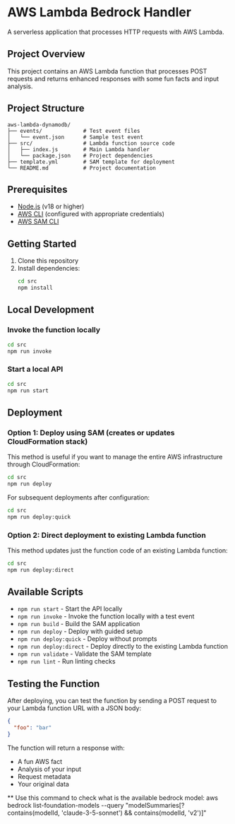 # AWS Lambda Bedrock Handler

A serverless application that processes HTTP requests with AWS Lambda.

## Project Overview

This project contains an AWS Lambda function that processes POST requests and returns enhanced responses with some fun facts and input analysis.

## Project Structure

```
aws-lambda-dynamodb/
├── events/             # Test event files
│   └── event.json      # Sample test event
├── src/                # Lambda function source code
│   ├── index.js        # Main Lambda handler
│   └── package.json    # Project dependencies
├── template.yml        # SAM template for deployment
└── README.md           # Project documentation
```

## Prerequisites

- [Node.js](https://nodejs.org/) (v18 or higher)
- [AWS CLI](https://aws.amazon.com/cli/) (configured with appropriate credentials)
- [AWS SAM CLI](https://docs.aws.amazon.com/serverless-application-model/latest/developerguide/serverless-sam-cli-install.html)

## Getting Started

1. Clone this repository
2. Install dependencies:
   ```bash
   cd src
   npm install
   ```

## Local Development

### Invoke the function locally

```bash
cd src
npm run invoke
```

### Start a local API

```bash
cd src
npm run start
```

## Deployment

### Option 1: Deploy using SAM (creates or updates CloudFormation stack)

This method is useful if you want to manage the entire AWS infrastructure through CloudFormation:

```bash
cd src
npm run deploy
```

For subsequent deployments after configuration:

```bash
cd src
npm run deploy:quick
```

### Option 2: Direct deployment to existing Lambda function

This method updates just the function code of an existing Lambda function:

```bash
cd src
npm run deploy:direct
```

## Available Scripts

- `npm run start` - Start the API locally
- `npm run invoke` - Invoke the function locally with a test event
- `npm run build` - Build the SAM application
- `npm run deploy` - Deploy with guided setup
- `npm run deploy:quick` - Deploy without prompts
- `npm run deploy:direct` - Deploy directly to the existing Lambda function
- `npm run validate` - Validate the SAM template
- `npm run lint` - Run linting checks

## Testing the Function

After deploying, you can test the function by sending a POST request to your Lambda function URL with a JSON body:

```json
{
  "foo": "bar"
}
```

The function will return a response with:

- A fun AWS fact
- Analysis of your input
- Request metadata
- Your original data

\*\* Use this command to check what is the available bedrock model: aws bedrock list-foundation-models --query "modelSummaries[?contains(modelId, 'claude-3-5-sonnet') && contains(modelId, 'v2')]"
